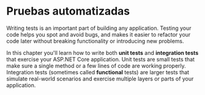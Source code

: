 # Pruebas automatizadas
Writing tests is an important part of building any application. Testing your code helps you spot and avoid bugs, and makes it easier to refactor your code later without breaking functionality or introducing new problems.

In this chapter you'll learn how to write both **unit tests** and **integration tests** that exercise your ASP.NET Core application. Unit tests are small tests that make sure a single method or a few lines of code are working properly. Integration tests (sometimes called **functional** tests) are larger tests that simulate real-world scenarios and exercise multiple layers or parts of your application.
